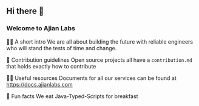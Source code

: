 ## Hi there 👋

### Welcome to Ajian Labs



🙋‍♀️ A short intro 
We are all about building the future with reliable engineers who will stand the tests of time and change.


🌈 Contribution guidelines 
Open source projects all have a `contribution.md` that holds exactly how to contribute 


👩‍💻 Useful resources 
Documents for all our services can be found at https://docs.ajianlabs.com


🍿 Fun facts
We eat Java-Typed-Scripts for breakfast
